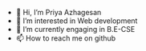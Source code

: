 - 👋 Hi, I’m Priya Azhagesan
- 👀 I’m interested in Web development
- 🌱 I’m currently engaging in B.E-CSE
- 📫 How to reach me on github

